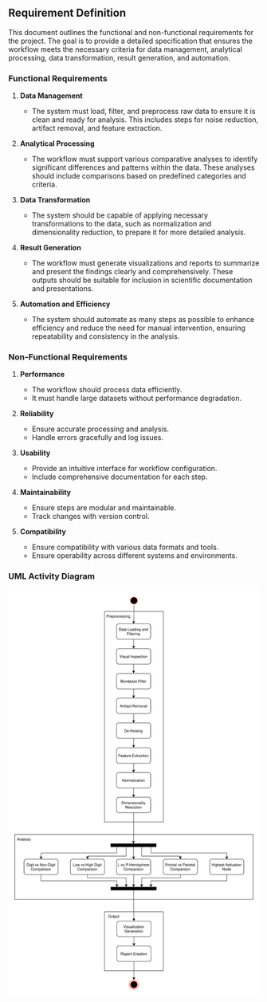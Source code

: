 ## Requirement Definition
This document outlines the functional and non-functional requirements for the project. The goal is to provide a detailed specification that ensures the workflow meets the necessary criteria for data management, analytical processing, data transformation, result generation, and automation.

### Functional Requirements

1. **Data Management**
   - The system must load, filter, and preprocess raw data to ensure it is clean and ready for analysis. This includes steps for noise reduction, artifact removal, and feature extraction.

2. **Analytical Processing**
   - The workflow must support various comparative analyses to identify significant differences and patterns within the data. These analyses should include comparisons based on predefined categories and criteria.

3. **Data Transformation**
   - The system should be capable of applying necessary transformations to the data, such as normalization and dimensionality reduction, to prepare it for more detailed analysis.

4. **Result Generation**
   - The workflow must generate visualizations and reports to summarize and present the findings clearly and comprehensively. These outputs should be suitable for inclusion in scientific documentation and presentations.

5. **Automation and Efficiency**
   - The system should automate as many steps as possible to enhance efficiency and reduce the need for manual intervention, ensuring repeatability and consistency in the analysis.

### Non-Functional Requirements

1. **Performance**
   - The workflow should process data efficiently.
   - It must handle large datasets without performance degradation.

2. **Reliability**
   - Ensure accurate processing and analysis.
   - Handle errors gracefully and log issues.

3. **Usability**
   - Provide an intuitive interface for workflow configuration.
   - Include comprehensive documentation for each step.

4. **Maintainability**
   - Ensure steps are modular and maintainable.
   - Track changes with version control.

5. **Compatibility**
   - Ensure compatibility with various data formats and tools.
   - Ensure operability across different systems and environments.

### UML Activity Diagram

![Activity Diagram](activity_diagram.svg)

